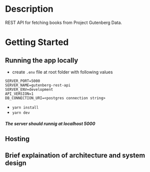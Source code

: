 # Description

REST API for fetching books from Project Gutenberg Data.

# Getting Started

## Running the app locally

- create `.env` file at root folder with following values
```
SERVER_PORT=5000
SERVER_NAME=gutenberg-rest-api
SERVER_ENV=development
API_VERSION=1
DB_CONNECTION_URI=<postgres connection string>
```

- `yarn install`
- `yarn dev`

##### The server should runnig at localhost 5000

## Hosting

## Brief explaination of architecture and system design

